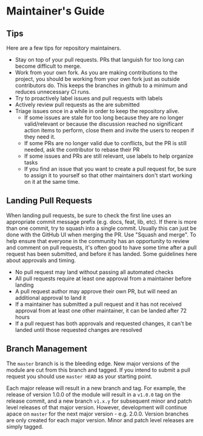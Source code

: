 # Maintainer's Guide

## Tips

Here are a few tips for repository maintainers.

* Stay on top of your pull requests. PRs that languish for too long can become difficult to merge.
* Work from your own fork. As you are making contributions to the project, you should be working from your own fork just as outside contributors do. This keeps the branches in github to a minimum and reduces unnecessary CI runs.
* Try to proactively label issues and pull requests with labels
* Actively review pull requests as the are submitted
* Triage issues once in a while in order to keep the repository alive.
  * If some issues are stale for too long because they are no longer valid/relevant or because the discussion reached no significant action items to perform, close them and invite the users to reopen if they need it.
  * If some PRs are no longer valid due to conflicts, but the PR is still needed, ask the contributor to rebase their PR
  * If some issues and PRs are still relevant, use labels to help organize tasks
  * If you find an issue that you want to create a pull request for, be sure to assign it to yourself so that other maintainers don't start working on it at the same time.

## Landing Pull Requests

When landing pull requests, be sure to check the first line uses an appropriate commit message prefix (e.g. docs, feat, lib, etc). If there is more than one commit, try to squash into a single commit. Usually this can just be done with the GitHub UI when merging the PR. Use "Squash and merge". To help ensure that everyone in the community has an opportunity to review and comment on pull requests, it's often good to have some time after a pull request has been submitted, and before it has landed. Some guidelines here about approvals and timing.

* No pull request may land without passing all automated checks
* All pull requests require at least one approval from a maintainer before landing
* A pull request author may approve their own PR, but will need an additional approval to land it
* If a maintainer has submitted a pull request and it has not received approval from at least one other maintainer, it can be landed after 72 hours
* If a pull request has both approvals and requested changes, it can't be landed until those requested changes are resolved

## Branch Management

The `master` branch is is the bleeding edge. New major versions of the module
are cut from this branch and tagged. If you intend to submit a pull request
you should use `master HEAD` as your starting point.

Each major release will result in a new branch and tag. For example, the
release of version 1.0.0 of the module will result in a `v1.0.0` tag on the
release commit, and a new branch `v1.x.y` for subsequent minor and patch
level releases of that major version. However, development will continue
apace on `master` for the next major version - e.g. 2.0.0. Version branches
are only created for each major version. Minor and patch level releases
are simply tagged.

